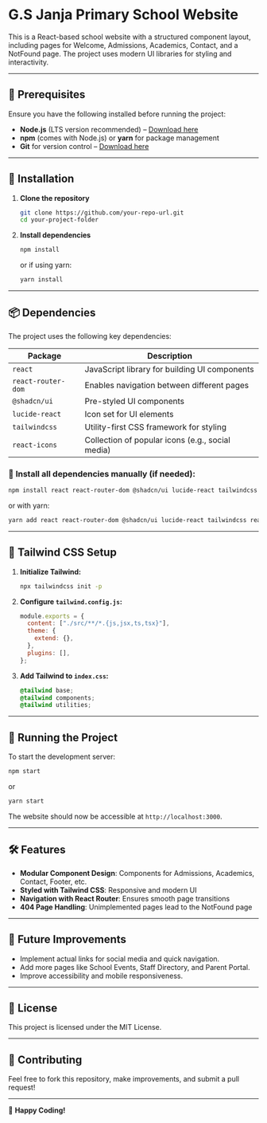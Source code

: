 # G.S Janja Primary School Website

This is a React-based school website with a structured component layout, including pages for Welcome, Admissions, Academics, Contact, and a NotFound page. The project uses modern UI libraries for styling and interactivity.

---

## 📌 Prerequisites

Ensure you have the following installed before running the project:

- **Node.js** (LTS version recommended) – [Download here](https://nodejs.org/)
- **npm** (comes with Node.js) or **yarn** for package management
- **Git** for version control – [Download here](https://git-scm.com/)

---

## 🚀 Installation

1. **Clone the repository**
   ```sh
   git clone https://github.com/your-repo-url.git
   cd your-project-folder
   ```

2. **Install dependencies**
   ```sh
   npm install
   ```
   or if using yarn:
   ```sh
   yarn install
   ```

---

## 📦 Dependencies

The project uses the following key dependencies:

| Package              | Description |
|----------------------|------------|
| `react`             | JavaScript library for building UI components |
| `react-router-dom`  | Enables navigation between different pages |
| `@shadcn/ui`        | Pre-styled UI components |
| `lucide-react`      | Icon set for UI elements |
| `tailwindcss`       | Utility-first CSS framework for styling |
| `react-icons`       | Collection of popular icons (e.g., social media) |

### 🔹 **Install all dependencies manually (if needed):**
```sh
npm install react react-router-dom @shadcn/ui lucide-react tailwindcss react-icons
```
or with yarn:
```sh
yarn add react react-router-dom @shadcn/ui lucide-react tailwindcss react-icons
```

---

## 🎨 Tailwind CSS Setup

1. **Initialize Tailwind:**
   ```sh
   npx tailwindcss init -p
   ```
2. **Configure `tailwind.config.js`:**
   ```js
   module.exports = {
     content: ["./src/**/*.{js,jsx,ts,tsx}"],
     theme: {
       extend: {},
     },
     plugins: [],
   };
   ```
3. **Add Tailwind to `index.css`:**
   ```css
   @tailwind base;
   @tailwind components;
   @tailwind utilities;
   ```

---

## 🏃 Running the Project

To start the development server:
```sh
npm start
```
or
```sh
yarn start
```

The website should now be accessible at `http://localhost:3000`.

---

## 🛠 Features

- **Modular Component Design**: Components for Admissions, Academics, Contact, Footer, etc.
- **Styled with Tailwind CSS**: Responsive and modern UI
- **Navigation with React Router**: Ensures smooth page transitions
- **404 Page Handling**: Unimplemented pages lead to the NotFound page

---

## 🎯 Future Improvements

- Implement actual links for social media and quick navigation.
- Add more pages like School Events, Staff Directory, and Parent Portal.
- Improve accessibility and mobile responsiveness.

---

## 📜 License

This project is licensed under the MIT License.

---

## 🤝 Contributing

Feel free to fork this repository, make improvements, and submit a pull request!

---

🚀 **Happy Coding!**

